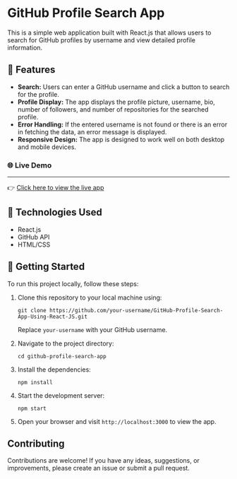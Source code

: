 # GitHub Profile Search App

This is a simple web application built with React.js that allows users to search for GitHub profiles by username and view detailed profile information.

## 🌟 Features

- **Search:** Users can enter a GitHub username and click a button to search for the profile.
- **Profile Display:** The app displays the profile picture, username, bio, number of followers, and number of repositories for the searched profile.
- **Error Handling:** If the entered username is not found or there is an error in fetching the data, an error message is displayed.
- **Responsive Design:** The app is designed to work well on both desktop and mobile devices.


### 🌐 Live Demo
---

👉 [Click here to view the live app](https://weather-app-using-reactjs-by-shashank.netlify.app/)

## 🔧 Technologies Used

- React.js
- GitHub API
- HTML/CSS

## 🚀 Getting Started

To run this project locally, follow these steps:

1. Clone this repository to your local machine using:
   ```
   git clone https://github.com/your-username/GitHub-Profile-Search-App-Using-React-JS.git
   ```
   Replace `your-username` with your GitHub username.

2. Navigate to the project directory:
   ```
   cd github-profile-search-app
   ```

3. Install the dependencies:
   ```
   npm install
   ```

4. Start the development server:
   ```
   npm start
   ```

5. Open your browser and visit `http://localhost:3000` to view the app.

## Contributing

Contributions are welcome! If you have any ideas, suggestions, or improvements, please create an issue or submit a pull request.